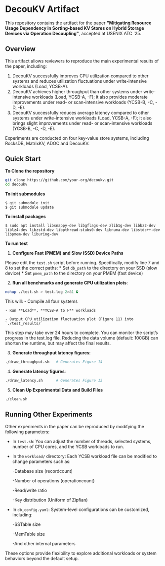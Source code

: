 # DecouKV Artifact

This repository contains the artifact for the paper **"Mitigating Resource Usage Dependency in Sorting-based KV Stores on Hybrid Storage Devices via Operation Decoupling"**, accepted at USENIX ATC '25.

## Overview

This artifact allows reviewers to reproduce the main experimental results of the paper, including:

1. DecouKV successfully improves CPU utilization compared to other systems and reduces utilization fluctuations under write-intensive workloads (Load, YCSB-A).
2. DecouKV achieves higher throughput than other systems under write-intensive workloads (Load, YCSB-A, -F); it also provides moderate improvements under read- or scan-intensive workloads (YCSB-B, -C, -D, -E).
3. DecouKV successfully reduces average latency compared to other systems under write-intensive workloads (Load, YCSB-A, -F);  it also brings slight improvements under read- or scan-intensive workloads (YCSB-B, -C, -D, -E).

Experiments are conducted on four key-value store systems, including RocksDB, MatrixKV, ADOC and DecouKV.

## Quick Start
**To Clone the repository**

```bash
git clone https://github.com/your-org/decoukv.git
cd decoukv
```

**To init submodules**

```
$ git submodule init
$ git submodule update
```
**To install packages**

```
$ sudo apt install libsnappy-dev libgflags-dev zlib1g-dev libbz2-dev liblz4-dev libzstd-dev libpthread-stubs0-dev libnuma-dev libstdc++-dev libpmem-dev liburing-dev
```

**To run test**
1. **Configure Fast (PMEM) and Slow (SSD) Device Paths**

Please edit the `test.sh` script before running.
Specifically, modify line 7 and 8 to set the correct paths:
    * Set `db_path` to the directory on your SSD (slow device)
    * Set `pmem_path` to the directory on your PMEM (fast device)

2. **Run all benchmarks and generate CPU utilization plots**:

```bash
nohup ./test.sh > test.log 2>&1 &
```
This will:
    - Compile all four systems

    - Run **Load**, **YCSB-A to F** workloads

    - Output CPU utilization fluctuation plot (Figure 11) into `./test_results/`

This step may take over 24 hours to complete. You can monitor the script’s progress in the test.log file.
Reducing the data volume (default: 100GB) can shorten the runtime, but may affect the final results.

3. **Generate throughput latency figures**:

```bash
./draw_throughput.sh   # Generates Figure 14
```

4. **Generate latency figures**:

```bash
./draw_latency.sh      # Generates Figure 13
```

5. **Clean Up Experimental Data and Build Files**

```bash
./clean.sh 
```

## Running Other Experiments

Other experiments in the paper can be reproduced by modifying the following parameters:

* In `test.sh`:
You can adjust the number of threads, selected systems, number of CPU cores, and the YCSB workloads to run.

* In the `workload/` directory:
Each YCSB workload file can be modified to change parameters such as:

    -Database size (recordcount)

    -Number of operations (operationcount)

    -Read/write ratio

    -Key distribution (Uniform of Zipfian)

* In `db_config.yaml`:
System-level configurations can be customized, including:

    -SSTable size

    -MemTable size

    -And other internal parameters

These options provide flexibility to explore additional workloads or system behaviors beyond the default setup.